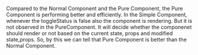 Compared to the Normal Component and the Pure Component, the Pure Component is performing better and efficiently. In the Simple Component, whenever the toggleStatus is false also the component is rendering. But it is not observed in the PureComponent. It will decide whether the componenet should render or not based on the current state, props and modified state,props. So, by this we can tell that Pure Component is better than the Normal Component.
